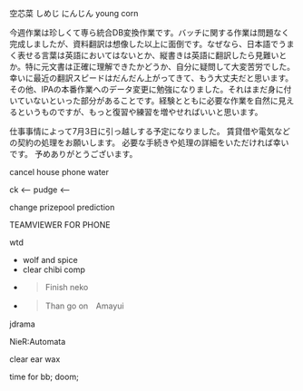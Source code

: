 空芯菜
しめじ
にんじん
young corn

今週作業は珍しくて専ら統合DB変換作業です。バッチに関する作業は問題なく完成しましたが、資料翻訳は想像した以上に面倒です。なぜなら、日本語でうまく表せる言葉は英語においてはないとか、縦書きは英語に翻訳したら見難いとか。特に元文書は正確に理解できたかどうか、自分に疑問して大変苦労でした。幸いに最近の翻訳スピードはだんだん上がってきて、もう大丈夫だと思います。その他、IPAの本番作業へのデータ変更に勉強になりました。それはまだ身に付いていないといった部分があることです。経験とともに必要な作業を自然に見えるというものですが、もっと復習や練習を増やせればいいと思います。

仕事事情によって7月3日に引っ越しする予定になりました。
賃貸借や電気などの契約の処理をお願いします。
必要な手続きや処理の詳細をいただければ幸いです。
予めありがとうございます。

cancel
house
phone
water

ck <--
pudge <-- 

change prizepool prediction

TEAMVIEWER FOR PHONE

wtd
- wolf and spice
- clear chibi comp 
- >Finish neko
- >Than go on　Amayui

jdrama

NieR:Automata

clear ear wax

time for 
bb;
doom;
